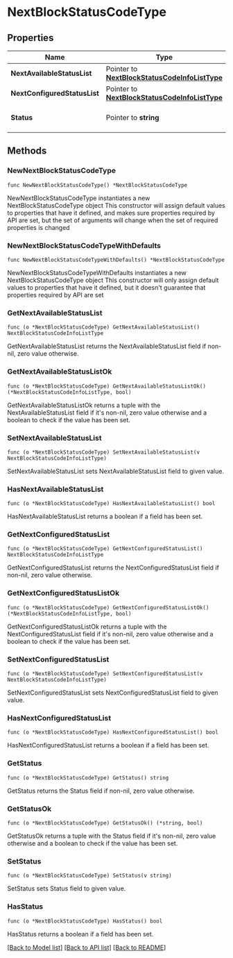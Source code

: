 # NextBlockStatusCodeType

## Properties

Name | Type | Description | Notes
------------ | ------------- | ------------- | -------------
**NextAvailableStatusList** | Pointer to [**NextBlockStatusCodeInfoListType**](NextBlockStatusCodeInfoListType.md) |  | [optional] 
**NextConfiguredStatusList** | Pointer to [**NextBlockStatusCodeInfoListType**](NextBlockStatusCodeInfoListType.md) |  | [optional] 
**Status** | Pointer to **string** | Main block status code. | [optional] 

## Methods

### NewNextBlockStatusCodeType

`func NewNextBlockStatusCodeType() *NextBlockStatusCodeType`

NewNextBlockStatusCodeType instantiates a new NextBlockStatusCodeType object
This constructor will assign default values to properties that have it defined,
and makes sure properties required by API are set, but the set of arguments
will change when the set of required properties is changed

### NewNextBlockStatusCodeTypeWithDefaults

`func NewNextBlockStatusCodeTypeWithDefaults() *NextBlockStatusCodeType`

NewNextBlockStatusCodeTypeWithDefaults instantiates a new NextBlockStatusCodeType object
This constructor will only assign default values to properties that have it defined,
but it doesn't guarantee that properties required by API are set

### GetNextAvailableStatusList

`func (o *NextBlockStatusCodeType) GetNextAvailableStatusList() NextBlockStatusCodeInfoListType`

GetNextAvailableStatusList returns the NextAvailableStatusList field if non-nil, zero value otherwise.

### GetNextAvailableStatusListOk

`func (o *NextBlockStatusCodeType) GetNextAvailableStatusListOk() (*NextBlockStatusCodeInfoListType, bool)`

GetNextAvailableStatusListOk returns a tuple with the NextAvailableStatusList field if it's non-nil, zero value otherwise
and a boolean to check if the value has been set.

### SetNextAvailableStatusList

`func (o *NextBlockStatusCodeType) SetNextAvailableStatusList(v NextBlockStatusCodeInfoListType)`

SetNextAvailableStatusList sets NextAvailableStatusList field to given value.

### HasNextAvailableStatusList

`func (o *NextBlockStatusCodeType) HasNextAvailableStatusList() bool`

HasNextAvailableStatusList returns a boolean if a field has been set.

### GetNextConfiguredStatusList

`func (o *NextBlockStatusCodeType) GetNextConfiguredStatusList() NextBlockStatusCodeInfoListType`

GetNextConfiguredStatusList returns the NextConfiguredStatusList field if non-nil, zero value otherwise.

### GetNextConfiguredStatusListOk

`func (o *NextBlockStatusCodeType) GetNextConfiguredStatusListOk() (*NextBlockStatusCodeInfoListType, bool)`

GetNextConfiguredStatusListOk returns a tuple with the NextConfiguredStatusList field if it's non-nil, zero value otherwise
and a boolean to check if the value has been set.

### SetNextConfiguredStatusList

`func (o *NextBlockStatusCodeType) SetNextConfiguredStatusList(v NextBlockStatusCodeInfoListType)`

SetNextConfiguredStatusList sets NextConfiguredStatusList field to given value.

### HasNextConfiguredStatusList

`func (o *NextBlockStatusCodeType) HasNextConfiguredStatusList() bool`

HasNextConfiguredStatusList returns a boolean if a field has been set.

### GetStatus

`func (o *NextBlockStatusCodeType) GetStatus() string`

GetStatus returns the Status field if non-nil, zero value otherwise.

### GetStatusOk

`func (o *NextBlockStatusCodeType) GetStatusOk() (*string, bool)`

GetStatusOk returns a tuple with the Status field if it's non-nil, zero value otherwise
and a boolean to check if the value has been set.

### SetStatus

`func (o *NextBlockStatusCodeType) SetStatus(v string)`

SetStatus sets Status field to given value.

### HasStatus

`func (o *NextBlockStatusCodeType) HasStatus() bool`

HasStatus returns a boolean if a field has been set.


[[Back to Model list]](../README.md#documentation-for-models) [[Back to API list]](../README.md#documentation-for-api-endpoints) [[Back to README]](../README.md)


